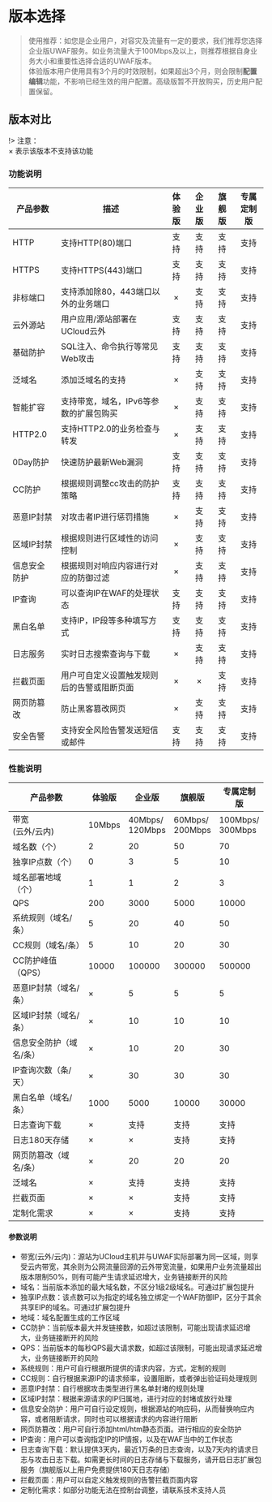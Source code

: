 # 版本选择

> 使用推荐：如您是企业用户，对容灾及流量有一定的要求，我们推荐您选择企业版UWAF服务。如业务流量大于100Mbps及以上，则推荐根据自身业务大小和重要性选择合适的UWAF版本。  
> 体验版本用户使用具有3个月的时效限制，如果超出3个月，则会限制**配置编辑**功能，不影响已经生效的用户配置。高级版暂不开放购买，历史用户配置保留。 

## 版本对比

!> 注意：  
× 表示该版本不支持该功能  

### 功能说明

| 产品参数 | 描述 | 体验版 | 企业版 | 旗舰版 | 专属定制版 |
| --- | --- | :---: | :---: | :---: | :---: |
| HTTP | 支持HTTP(80)端口 | 支持 | 支持  | 支持 | 支持  | 
| HTTPS | 支持HTTPS(443)端口 | 支持 | 支持  | 支持 | 支持  | 
| 非标端口 |	支持添加除80，443端口以外的业务端口| × | 支持 | 支持 | 支持 |
| 云外源站 | 用户应用/源站部署在UCloud云外 | 支持 | 支持  | 支持 | 支持 | 
| 基础防护 | SQL注入、命令执行等常见Web攻击 | 支持 | 支持 | 支持 | 支持 | 
| 泛域名 | 添加泛域名的支持 | × | 支持 | 支持 | 支持 | 
| 智能扩容 | 支持带宽，域名，IPv6等参数的扩展包购买 | × | 支持 | 支持 | 支持 | 
| HTTP2.0 | 支持HTTP2.0的业务检查与转发 | × | 支持 | 支持 | 支持 | 
| 0Day防护 | 快速防护最新Web漏洞 | 支持 | 支持  | 支持 | 支持 | 
| CC防护 | 根据规则调整cc攻击的防护策略 | 支持 | 支持  | 支持 | 支持  |
| 恶意IP封禁 | 对攻击者IP进行惩罚措施 | × | 支持 | 支持 | 支持 | 
| 区域IP封禁 | 根据规则进行区域性的访问控制 | × | 支持  | 支持 | 支持 | 
| 信息安全防护 | 根据规则对响应内容进行对应的防御过滤 | × | 支持 | 支持 | 支持 | 
| IP查询 | 可以查询IP在WAF的处理状态 | 支持 | 支持 | 支持 | 支持 |
| 黑白名单 | 支持IP，IP段等多种填写方式 | 支持  | 支持 | 支持  | 支持  |
| 日志服务 | 实时日志搜索查询与下载 | × | 支持 | 支持  | 支持  |
| 拦截页面 | 用户可自定义设置触发规则后的告警或阻断页面 | × | × | 支持  | 支持  
| 网页防篡改 | 防止黑客篡改网页 | × | 支持 | 支持 | 支持  |
| 安全告警 | 支持安全风险告警发送短信或邮件 | 支持 | 支持  | 支持 | 支持 |


### 性能说明

| 产品参数 | 体验版 | 企业版 | 旗舰版| 专属定制版 |
| --- | --- | --- | --- | --- |
| 带宽<br>(云外/云内) | 10Mbps | 40Mbps/<br>120Mbps | 60Mbps/<br>200Mbps| 100Mbps/<br>300Mbps|
| 域名数（个）| 2 | 20 | 50 | 70 |
| 独享IP点数（个） | 0  | 3 | 5 | 10 |
| 域名部署地域（个） | 1 | 1 | 2| 3 |
| QPS | 200 | 3000 | 5000 | 10000 |
| 系统规则（域名/条） | 5 | 20 | 40 | 50 |
| CC规则（域名/条） | 5 |  10 | 20 | 30 |
| CC防护峰值（QPS） | 10000 | 100000 | 300000 | 500000 |
| 恶意IP封禁（域名/条） | × | 5 | 5 | 5  |
| 区域IP封禁（域名/条） | × | 10  | 10  | 10 |
| 信息安全防护（域名/条） | × | 10 | 20 | 30 |
| IP查询次数（条/天） | × | 30 | 30 | 30 | 
| 黑白名单（域名/条） | 1000 | 5000 | 10000 | 30000 |
| 日志查询下载 | ×  | 支持  | 支持  | 支持  |
| 日志180天存储 | × | × | 支持 | 支持 |
| 网页防篡改（域名/条）| × | 20 | 20 | 20 |
| 泛域名 | × | 支持 | 支持 | 支持 |
| 拦截页面 | × | × | 支持 | 支持 |
| 定制化需求 | × | × | 支持 | 支持 |

#### 参数说明

* 带宽(云外/云内)：源站为UCloud主机并与UWAF实际部署为同一区域，则享受云内带宽，其余则为公网流量回源的云外带宽流量，如果用户业务流量超出版本限制50%，则有可能产生请求延迟增大，业务链接断开的风险
* 域名：当前版本添加的最大域名数，不区分1级2级域名。可通过扩展包提升
* 独享IP点数：该点数可以为指定的域名独立绑定一个WAF防御IP，区分于其余共享EIP的域名。可通过扩展包提升
* 地域：域名配置生成的工作区域
* CC防护：当前版本最大并发链接数，如超过该限制，可能出现请求延迟增大，业务链接断开的风险
* QPS：当前版本的每秒QPS最大请求数，如超过该限制，可能出现请求延迟增大，业务链接断开的风险
* 系统规则：用户可自行根据所提供的请求内容，方式，定制的规则
* CC规则：自行根据来源IP的请求频率，设置阻断，或者弹出验证码处理规则
* 恶意IP封禁：自行根据攻击类型进行黑名单封堵的规则处理
* 区域IP封禁：根据来源请求的IP归属地，进行对应的封堵或放行处理
* 信息安全防护：用户可自行设定规则，根据源站的响应码，从而替换响应内容，或者阻断请求，同时也可以根据请求的内容进行阻断
* 网页防篡改：用户可自行添加html/htm静态页面。进行相应的安全防护
* IP查询：用户可以查询指定IP的IP情报，以及在WAF当中的工作状态
* 日志查询下载：默认提供3天内，最近1万条的日志查询，以及7天内的请求日志与攻击日志下载。如需更长时间的日志存储与下载服务，请开启日志扩展包服务（旗舰版以上用户免费提供180天日志存储）
* 拦截页面：用户可以自定义触发规则的告警拦截页面内容
* 定制化需求：如部分功能无法在控制台调整，请联系技术支持人员

